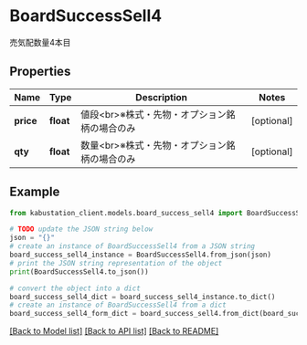 # BoardSuccessSell4

売気配数量4本目

## Properties

Name | Type | Description | Notes
------------ | ------------- | ------------- | -------------
**price** | **float** | 値段&lt;br&gt;※株式・先物・オプション銘柄の場合のみ | [optional] 
**qty** | **float** | 数量&lt;br&gt;※株式・先物・オプション銘柄の場合のみ | [optional] 

## Example

```python
from kabustation_client.models.board_success_sell4 import BoardSuccessSell4

# TODO update the JSON string below
json = "{}"
# create an instance of BoardSuccessSell4 from a JSON string
board_success_sell4_instance = BoardSuccessSell4.from_json(json)
# print the JSON string representation of the object
print(BoardSuccessSell4.to_json())

# convert the object into a dict
board_success_sell4_dict = board_success_sell4_instance.to_dict()
# create an instance of BoardSuccessSell4 from a dict
board_success_sell4_form_dict = board_success_sell4.from_dict(board_success_sell4_dict)
```
[[Back to Model list]](../README.md#documentation-for-models) [[Back to API list]](../README.md#documentation-for-api-endpoints) [[Back to README]](../README.md)


